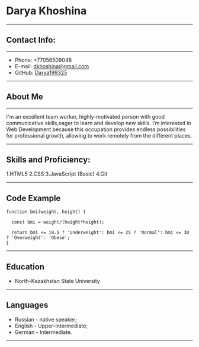 # Darya Khoshina

***

## Contact Info:

***

* Phone: +77056509048
* E-mail: dkhoshina@gmail.com
* GitHub: [Darya199325](https://github.com/Darya199325) 

***
## About Me

***

I'm an excellent team worker, highly-motivated person with good communicative skills,eager to learn and develop new skills.
I’m interested in Web Development because this occupation provides endless possibilities for professional growth, allowing to work remotely from the different places.

***

## Skills and Proficiency:

1.HTML5
2.CSS
3.JavaScript (Basic)
4.Git

***

## Code Example

```
function bmi(weight, height) {

  const bmi = weight/(height*height);
  
  return bmi <= 18.5 ? 'Underweight': bmi <= 25 ? 'Normal': bmi <= 30 ? 'Overweight': 'Obese';
}
```

***

## Education

* North-Kazakhstan State University

***

## Languages

* Russian - native speaker;
* English - Upper-Intermediate;
* German - Intermediate.

***
